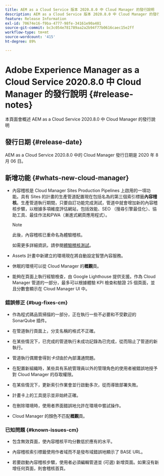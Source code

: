 ```yaml
---
title: AEM as a Cloud Service 版本 2020.8.0 中 Cloud Manager 的發行說明
description: AEM as a Cloud Service 版本 2020.8.0 中 Cloud Manager 的發行說明
feature: Release Information
exl-id: 70674e16-f9ba-4777-98fe-34161e90a481
source-git-commit: bc3c054e781789aa2a2b94f77b0616caec15e2ff
workflow-type: tm+mt
source-wordcount: '415'
ht-degree: 89%

---
```


# Adobe Experience Manager as a Cloud Service 2020.8.0 中 Cloud Manager 的發行說明 {#release-notes}

本頁面會概述 AEM as a Cloud Service 2020.8.0 中 Cloud Manager 的發行說明

## 發行日期 {#release-date}

AEM as a Cloud Service 2020.8.0 中的 Cloud Manager 發行日期是 2020 年 8 月 06 日。

## 新增功能 {#whats-new-cloud-manager}

* 內容稽核是 Cloud Manager Sites Production Pipelines 上啟用的一項功能。具有 Sites 的計畫的生產管道配置現在包括名為的第三個索引標籤&#x200B;**內容稽核**。生產管道執行期間，只要自訂功能完成測試，管道中就會增加新的內容稽核步驟，以根據多項維度評估網站，包括效能、SEO （搜尋引擎最佳化）、協助工具、最佳作法和PWA（漸進式網頁應用程式）。


  >[!NOTE]
  >此後，內容稽核已重命名為體驗稽核。

  如需更多詳細資訊，請參閱[體驗稽核測試](/help/implementing/cloud-manager/experience-audit-testing.md)。

* Assets 計畫中新建立的環境現在將自動設定智慧內容服務。

* 休眠的環境可以從 Cloud Manager 的&#x200B;**概觀**&#x200B;頁。

* 能夠在頁面上執行經驗檢查，由 Google Lighthouse 提供支援。作為 Cloud Manager 管道的一部分，最多可以根據體驗 KPI 檢查和驗證 25 個頁面，並且分數會顯示在 Cloud Manager UI 中。

### 錯誤修正 {#bug-fixes-cm}

* 作為程式碼品質掃描的一部分，正在執行一些不必要和不受歡迎的 SonarQube 插件。

* 在管道執行頁面上，分支名稱的格式不正確。

* 在某些情況下，已完成的管道執行未成功記錄為已完成，從而阻止了管道的新執行。

* 管道執行偶爾會得到&#x200B;*卡住*&#x200B;由於內部溝通問題。

* 在配置新組織時，某些具有系統管理員以外的管理角色的使用者被錯誤地授予對 Cloud Manager 的存取權限。

* 在某些情況下，更新索引作業會並行啟動多次，從而導致部署失敗。

* 計畫卡上的工具提示並非始終正確。

* 在刪除環境時，使用者界面錯誤地允許在環境中嘗試操作。

* Cloud Manager 的顏色不匹配&#x200B;**概觀**&#x200B;頁。

### 已知問題 {#known-issues-cm}

* 包含無效頁面，使內容稽核平均分數低於應有的水平。

* 內容稽核索引標籤使用作者域而不是發布域錯誤地顯示了 BASE URL。

* 若要啟動內容稽核步驟，使用者必須編輯管道並 (可選) 新增頁面。如果沒有新增任何頁面，則會稽核首頁。
